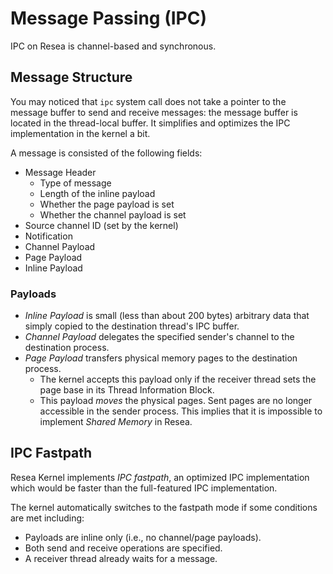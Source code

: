 # Message Passing (IPC)
IPC on Resea is channel-based and synchronous.

## Message Structure
You may noticed that `ipc` system call does not take a pointer to the message buffer
to send and receive messages: the message buffer is located in the thread-local buffer. It
simplifies and optimizes the IPC implementation in the kernel a bit.

A message is consisted of the following fields:

- Message Header
  - Type of message
  - Length of the inline payload
  - Whether the page payload is set
  - Whether the channel payload is set
- Source channel ID (set by the kernel)
- Notification
- Channel Payload
- Page Payload
- Inline Payload

### Payloads
- *Inline Payload* is small (less than about 200 bytes) arbitrary data that
  simply copied to the destination thread's IPC buffer.
- *Channel Payload* delegates the specified sender's channel to the destination
  process.
- *Page Payload* transfers physical memory pages to the destination process.
  - The kernel accepts this payload only if the receiver thread sets the
    page base in its Thread Information Block.
  - This payload *moves* the physical pages. Sent pages are no longer
    accessible in the sender process. This implies that it is impossible to
    implement *Shared Memory* in Resea.


## IPC Fastpath
Resea Kernel implements *IPC fastpath*, an optimized IPC implementation which
would be faster than the full-featured IPC implementation.

The kernel automatically switches to the fastpath mode if some conditions are met including:
- Payloads are inline only (i.e., no channel/page payloads).
- Both send and receive operations are specified.
- A receiver thread already waits for a message.
